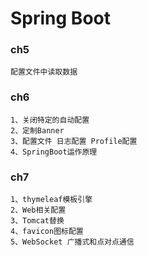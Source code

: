 # Spring Boot

### ch5

    配置文件中读取数据
 
### ch6

    1、关闭特定的自动配置
    2、定制Banner
    3、配置文件 日志配置 Profile配置
    4、SpringBoot运作原理

### ch7

    1、thymeleaf模板引擎
    2、Web相关配置
    3、Tomcat替换
    4、favicon图标配置
    5、WebSocket 广播式和点对点通信